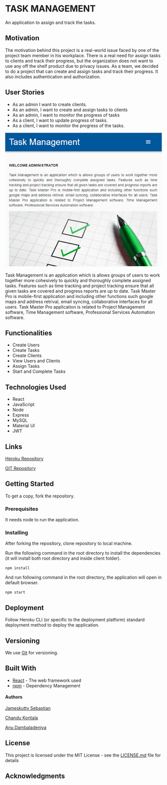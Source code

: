 # TASK MANAGEMENT

An application to assign and track the tasks.

## Motivation

The motivation behind this project is a real-world issue faced by one of the project team member in his workplace. There is a real need for assign tasks to clients and track their progress, but the organization does not want to use any off the shelf product due to privacy issues. As a team, we decided to do a  project that can create and assign tasks and track their progress. It also includes authentication and authorization. 

## User Stories
- As an admin I want to create clients.
- As an admin, I want to create and assign tasks to clients
- As an admin, I want to monitor the progress of tasks
- As a client, I want to update progress of tasks.
- As a client, I want to monitor the progress of the tasks.

![Home Page](./img/home.PNG)

Task Management is an application which is  allows groups of users to work together more cohesively to quickly and thoroughly complete assigned tasks. Features such as time tracking and project tracking ensure that all given tasks are covered and progress reports are up to date. Task Master Pro is mobile-first application and including other functions such google maps and address retrival, email syncing, collaborative interfaces for all users. Task Master Pro application is related to Project Management software, Time Management software, Professional Services Automation software.

## Functionalities

- Create Users
- Create Tasks
- Create Clients
- View Users and Clients
- Assign Tasks
- Start and Complete Tasks

## Technologies Used 
- React
- JavaScript
- Node
- Express
- MySQL
- Material UI
- JWT

## Links

[Heroku Repository](https://team-task-management-system.herokuapp.com)

[GIT Repository](https://github.com/JameskuttySebastian/Task-Management-System)

## Getting Started

To get a copy, fork the repository.

### Prerequisites

It needs node to run the application.

### Installing

After forking the repository, clone repository to local machine.

Run the following command in the root directory to install the dependencies (it will install both root directory and inside client folder).

```
npm install
```

And run following command in the root directory, the application will open in default browser.

```
npm start
```

## Deployment

Follow Heroku CLI (or specific to the deployment platform) standard deployment method to deploy the application.

## Versioning

We use [Git](https://git-scm.com/) for versioning.

## Built With

- [React](https://reactjs.org/) - The web framework used
- [npm](https://www.npmjs.com/) - Dependency Management

<h4>Authors</h4>


[Jameskutty Sebastian](https://github.com/JameskuttySebastian)

[Chandu Koritala](https://github.com/ChanduKoritala)

[Anu Dambaladeniya](https://github.com/anu-dam)

## License

This project is licensed under the MIT License - see the [LICENSE.md](LICENSE.md) file for details

## Acknowledgments


